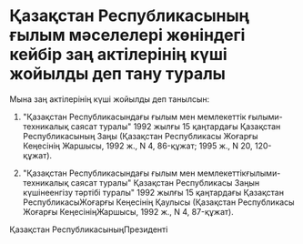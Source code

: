 # Қазақстан Республикасының ғылым мәселелері жөніндегі кейбір заң актілерінің күші жойылды деп тану туралы

Мына заң актілерінің күші жойылды деп танылсын:

1. "Қазақстан Республикасындағы ғылым мен мемлекеттік ғылыми-техникалық саясат туралы" 1992 жылғы 15 қаңтардағы Қазақстан Республикасының Заңы (Қазақстан Республикасы Жоғарғы Кеңесінің Жаршысы, 1992 ж., N 4, 86-құжат; 1995 ж., N 20, 120-құжат).

2. "Қазақстан Республикасындағы ғылым мен мемлекеттікғылыми-техникалық саясат туралы" Қазақстан Республикасы Заңын күшінеенгізу тәртібі туралы" 1992 жылғы 15 қаңтардағы Қазақстан РеспубликасыЖоғарғы Кеңесінің Қаулысы (Қазақстан Республикасы Жоғарғы КеңесініңЖаршысы, 1992 ж., N 4, 87-құжат).

Қазақстан РеспубликасыныңПрезиденті

